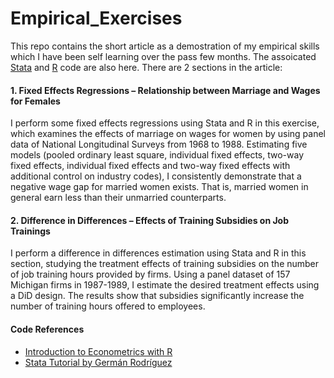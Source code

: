 # Empirical_Exercises


This repo contains the short article as a demostration of my empirical skills which I have been self learning over the pass few months. The assoicated [Stata](https://github.com/hazelchui/Empirical_Exercises/blob/main/Stata%20Code.do) and [R](https://github.com/hazelchui/Empirical_Exercises/blob/main/R%20Code.R) code are also here. There are 2 sections in the article: 

#### 1. Fixed Effects Regressions – Relationship between Marriage and Wages for Females

I perform some fixed effects regressions using Stata and R in this exercise, which examines the effects of marriage on wages for women by using panel data of National Longitudinal Surveys from 1968 to 1988. Estimating five models (pooled ordinary least square, individual fixed effects, two-way fixed effects, individual fixed effects and two-way fixed effects with additional control on industry codes), I consistently demonstrate that a negative wage gap for married women exists. That is, married women in general earn less than their unmarried counterparts.  

#### 2. Difference in Differences – Effects of Training Subsidies on Job Trainings

I perform a difference in differences estimation using Stata and R in this section, studying the treatment effects of training subsidies on the number of job training hours provided by firms. Using a panel dataset of 157 Michigan firms in 1987-1989, I estimate the desired treatment effects using a DiD design. The results show that subsidies significantly increase the number of training hours offered to employees.


#### Code References

- [Introduction to Econometrics with R](https://www.econometrics-with-r.org/)
- [Stata Tutorial by Germán Rodríguez](https://data.princeton.edu/stata)



